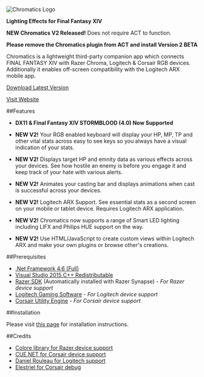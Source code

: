 ![Chromatics Logo](http://thejourneynetwork.net/chromatics/chromatics_black_md.png)

**Lighting Effects for Final Fantasy XIV**

**NEW Chromatics V2 Released!** Does not require ACT to function.

**Please remove the Chromatics plugin from ACT and install Version 2 BETA**

Chromatics is a lightweight third-party companion app which connects FINAL FANTASY XIV with Razer Chroma, Logitech & Corsair RGB devices. Additionally it enables off-screen compatibility with the Logitech ARX mobile app.


[Download Latest Version](https://github.com/roxaskeyheart/Chromatics/releases)

[Visit Website](https://chromaticsffxiv.com)


##Features

* **DX11 & Final Fantasy XIV STORMBLOOD (4.0) Now Supported**

* **NEW V2!** Your RGB enabled keyboard will display your HP, MP, TP and other vital stats across easy to see keys so you always have a visual indication of your stats.
* **NEW V2!** Displays target HP and emnity data as various effects across your devices. See how hostile an enemy is before you engage it and keep track of your hate with various alerts.
* **NEW V2!** Animates your casting bar and displays animations when cast is successful across your devices.
* **NEW V2!** Logitech ARX Support. See essential stats as a second screen on your mobile or tablet device. Requires Logitech ARX application.
* **NEW V2!** Chromatics now supports a range of Smart LED lighting including LIFX and Philips HUE support on the way.
* **NEW V2!** Use HTML/JavaScript to create custom views within Logitech ARX and make your own plugins or browse other's creations.

##Prerequisites

* [.Net Framework 4.6 (Full)](https://www.microsoft.com/en-au/download/details.aspx?id=49981)
* [Visual Studio 2015 C++ Redistributable](https://www.microsoft.com/en-au/download/details.aspx?id=48145)
* [Razer SDK](http://www.razerzone.com/au-en/synapse) (Automatically installed with Razer Synapse) - *For Razer device support*
* [Logitech Gaming Software](http://support.logitech.com/en_gb/software/gaming-software) - *For Logitech device support*
* [Corsair Utility Engine](http://www.corsair.com/en-au/support/downloads) - *For Corsair device support*



##Installation

Please visit [this page](https://chromaticsffxiv.com/download.html) for installation instructions.


##Credits

* [Colore library for Razer device support](https://github.com/CoraleStudios/Colore)
* [CUE.NET for Corsair device support](https://github.com/DarthAffe/CUE.NET)
* [Daniel Rouleau for Logitech support](https://github.com/danielrouleau)
* [Elestriel for Corsair debug](https://github.com/Elestriel)

